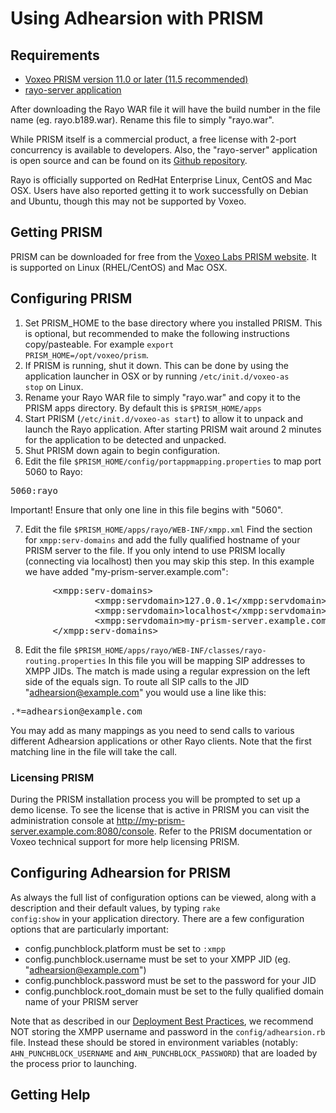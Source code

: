 # Using Adhearsion with PRISM

## Requirements
* [Voxeo PRISM version 11.0 or later (11.5 recommended)](http://voxeolabs.com/prism)
* [rayo-server application](http://ci.voxeolabs.net/jenkins/job/Rayo/lastSuccessfulBuild/artifact/rayo-war/target/)

After downloading the Rayo WAR file it will have the build number in the file name (eg. rayo.b189.war).  Rename this file to simply "rayo.war".

While PRISM itself is a commercial product, a free license with 2-port concurrency is available to developers.  Also, the "rayo-server" application is open source and can be found on its [Github repository](https://github.com/rayo/rayo-server).

Rayo is officially supported on RedHat Enterprise Linux, CentOS and Mac OSX.  Users have also reported getting it to work successfully on Debian and Ubuntu, though this may not be supported by Voxeo.

## Getting PRISM

PRISM can be downloaded for free from the [Voxeo Labs PRISM website](http://voxeolabs.com/prism).  It is supported on Linux (RHEL/CentOS) and Mac OSX.

## Configuring PRISM


1. Set PRISM_HOME to the base directory where you installed PRISM.  This is optional, but recommended to make the following instructions copy/pasteable.  For example <code>export PRISM_HOME=/opt/voxeo/prism</code>.
2. If PRISM is running, shut it down. This can be done by using the application launcher in OSX or by running <code>/etc/init.d/voxeo-as stop</code> on Linux.
3. Rename your Rayo WAR file to simply "rayo.war" and copy it to the PRISM apps directory. By default this is <code>$PRISM_HOME/apps</code>
4. Start PRISM (<code>/etc/init.d/voxeo-as start</code>) to allow it to unpack and launch the Rayo application.  After starting PRISM wait around 2 minutes for the application to be detected and unpacked.
5. Shut PRISM down again to begin configuration.
6. Edit the file <code>$PRISM_HOME/config/portappmapping.properties</code> to map port 5060 to Rayo:
<pre>
5060:rayo
</pre>
Important! Ensure that only one line in this file begins with "5060".

7. Edit the file <code>$PRISM_HOME/apps/rayo/WEB-INF/xmpp.xml</code>
Find the section for <code>xmpp:serv-domains</code> and add the fully qualified hostname of your PRISM server to the file.  If you only intend to use PRISM locally (connecting via localhost) then you may skip this step.  In this example we have added "my-prism-server.example.com":
<pre class="brush: xml">
        &lt;xmpp:serv-domains&gt;
                &lt;xmpp:servdomain&gt;127.0.0.1&lt;/xmpp:servdomain&gt;
                &lt;xmpp:servdomain&gt;localhost&lt;/xmpp:servdomain&gt;
                &lt;xmpp:servdomain&gt;my-prism-server.example.com&lt;/xmpp:servdomain&gt;
        &lt;/xmpp:serv-domains&gt;
</pre>

8. Edit the file <code>$PRISM_HOME/apps/rayo/WEB-INF/classes/rayo-routing.properties</code>
In this file you will be mapping SIP addresses to XMPP JIDs.  The match is made using a regular expression on the left side of the equals sign.  To route all SIP calls to the JID "adhearsion@example.com" you would use a line like this:

<pre>
.*=adhearsion@example.com
</pre>

You may add as many mappings as you need to send calls to various different Adhearsion applications or other Rayo clients.  Note that the first matching line in the file will take the call.


### Licensing PRISM

During the PRISM installation process you will be prompted to set up a demo license.  To see the license that is active in PRISM you can visit the administration console at http://my-prism-server.example.com:8080/console.  Refer to the PRISM documentation or Voxeo technical support for more help licensing PRISM.

## Configuring Adhearsion for PRISM

As always the full list of configuration options can be viewed, along with a description and their default values, by typing <code>rake config:show</code> in your application directory.  There are a few configuration options that are particularly important:

* config.punchblock.platform must be set to <code>:xmpp</code>
* config.punchblock.username must be set to your XMPP JID (eg. "adhearsion@example.com")
* config.punchblock.password must be set to the password for your JID
* config.punchblock.root_domain must be set to the fully qualified domain name of your PRISM server

Note that as described in our [Deployment Best Practices](/docs/best-practices/deployment), we recommend NOT storing the XMPP username and password in the <code>config/adhearsion.rb</code> file.  Instead these should be stored in environment variables (notably: <code>AHN_PUNCHBLOCK_USERNAME</code> and <code>AHN_PUNCHBLOCK_PASSWORD</code>) that are loaded by the process prior to launching.

## Getting Help

<a href="#" rel="docs-nav-active" style="display:none;">docs-nav-getting-started</a>
<a href="#" rel="docs-nav-active" style="display:none;">docs-nav-getting-started-installation</a>
